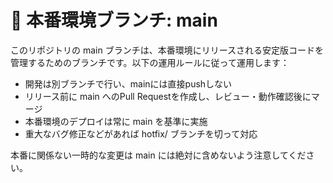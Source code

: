 # 🚀 本番環境ブランチ: main

このリポジトリの main ブランチは、本番環境にリリースされる安定版コードを管理するためのブランチです。以下の運用ルールに従って運用します：
- 開発は別ブランチで行い、mainには直接pushしない
- リリース前に main へのPull Requestを作成し、レビュー・動作確認後にマージ
- 本番環境のデプロイは常に main を基準に実施
- 重大なバグ修正などがあれば hotfix/ ブランチを切って対応

本番に関係ない一時的な変更は main には絶対に含めないよう注意してください。
